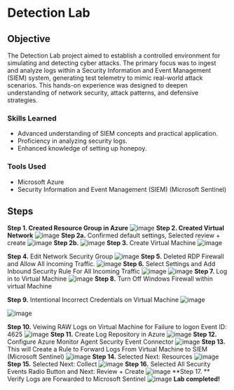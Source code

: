 # Detection Lab

## Objective


The Detection Lab project aimed to establish a controlled environment for simulating and detecting cyber attacks. The primary focus was to ingest and analyze logs within a Security Information and Event Management (SIEM) system, generating test telemetry to mimic real-world attack scenarios. This hands-on experience was designed to deepen understanding of network security, attack patterns, and defensive strategies.

### Skills Learned


- Advanced understanding of SIEM concepts and practical application.
- Proficiency in analyzing security logs.
- Enhanced knowledge of setting up honepoy.


### Tools Used


- Microsoft Azure
- Security Information and Event Management (SIEM) (Microsoft Sentinel)

  
## Steps


**Step 1. **Created Resource Group in Azure****
![image](https://github.com/user-attachments/assets/2cf69984-ce03-4ee3-9ce3-5fc5a2038984)
**Step 2. Created Virtual Network**
![image](https://github.com/user-attachments/assets/3ccb56c1-84eb-43aa-8cae-a37b25cfedc8)
**Step 2a.** Confirmed default settings, Selected review + create
![image](https://github.com/user-attachments/assets/e3d186f8-33eb-4048-9574-15d846b2f9b3)
**Step 2b.**
![image](https://github.com/user-attachments/assets/e5cddb71-1c03-43d2-afea-1a68b750bc43)
**Step 3.** Create Virtual Machine
![image](https://github.com/user-attachments/assets/a5507dd0-4843-46ff-83aa-0797fad9e686)

**Step 4.** Edit Network Security Group
![image](https://github.com/user-attachments/assets/d0b517c1-c99f-4851-9255-9786b88ef420)
**Step 5.** Deleted RDP Firewall and Allow All incoming Traffic.
![image](https://github.com/user-attachments/assets/ebd81bd0-1386-4cba-879a-b8b5f87fdc0f)
**Step 6.** Select Settings and Add Inbound Security Rule For All Incoming Traffic
![image](https://github.com/user-attachments/assets/184522ac-517f-43fb-9252-fd4c4544f24a)
![image](https://github.com/user-attachments/assets/62916701-a132-4449-8bcb-2abd57bacf4e)
**Step 7.** Log in to Virtual Machine
![image](https://github.com/user-attachments/assets/482aff48-0fcb-47d3-9552-cab4a9845113)
**Step 8.** Turn Off Windows Firewall within virtual Machine

**Step 9.** Intentional Incorrect Credentials on Virtual Machine
![image](https://github.com/user-attachments/assets/1f72c9a1-444a-463c-906d-ea50e11a8479)

![image](https://github.com/user-attachments/assets/4b0bc9b5-cd4a-431f-8713-05b737d28914)

**Step 10.** Veiwing RAW Logs on Virtual Machine for Failure to logon Event ID: 4625
![image](https://github.com/user-attachments/assets/42989954-a35e-4147-b5b0-7daddbaf6c43)
**Step 11.** Create Log Repository in Azure
![image](https://github.com/user-attachments/assets/a42e2861-ca2d-452e-8779-3052685ec6ec)
**Step 12.** Configure Azure Monitor Agent Security Event Connector
![image](https://github.com/user-attachments/assets/b783c0be-705a-43fe-a6ce-a576ea4fe502)
**Step 13.** This will Create a Rule to Forward Logs From Virtual Machine to SIEM (Microsoft Sentinel)
![image](https://github.com/user-attachments/assets/87e3c7c4-aa52-4ece-91e1-92b738e5318e)
**Step 14.** Selected Next: Resources
![image](https://github.com/user-attachments/assets/852aee64-7403-4a80-a49a-f78820fde688)
**Step 15.** Selected Next: Collect
![image](https://github.com/user-attachments/assets/4a76aa3d-c085-4ee6-abdb-c8541cbe25e8)
**Step 16.** Selected All Security Events Radio Button and Next: Review + Create
![image](https://github.com/user-attachments/assets/3cc4d7ce-60bc-418d-8176-e2304b64b8a8)
**Step 17. ** Verify Logs are Forwarded to Microsoft Sentinel
![image](https://github.com/user-attachments/assets/da00c5c0-89b8-4db9-92a5-53b4faf94813)
**Lab completed!**




















